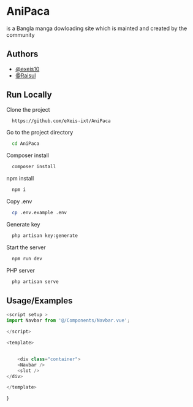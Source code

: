 
# AniPaca

is a Bangla manga dowloading site which is mainted and created by the community


## Authors

- [@exeis10](https://www.github.com/eXeis-ixt)
- [@Raisul](https://github.com/raisulrahat)



## Run Locally

Clone the project

```bash
  https://github.com/eXeis-ixt/AniPaca
```

Go to the project directory

```bash
  cd AniPaca
```

Composer install

```bash
  composer install
```

npm install

```bash
  npm i
```

Copy .env

```bash
  cp .env.example .env
```

Generate key

```bash
  php artisan key:generate
```

Start the server

```bash
  npm run dev
```

PHP server

```bash
  php artisan serve
```

## Usage/Examples

```javascript
<script setup >
import Navbar from '@/Components/Navbar.vue';

</script>

<template>


    <div class="container">
    <Navbar />
    <slot />
</div>

</template>

}
```

